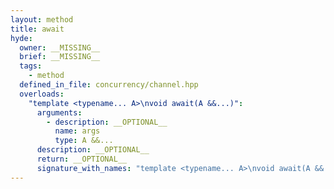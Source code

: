 ```yaml
---
layout: method
title: await
hyde:
  owner: __MISSING__
  brief: __MISSING__
  tags:
    - method
  defined_in_file: concurrency/channel.hpp
  overloads:
    "template <typename... A>\nvoid await(A &&...)":
      arguments:
        - description: __OPTIONAL__
          name: args
          type: A &&...
      description: __OPTIONAL__
      return: __OPTIONAL__
      signature_with_names: "template <typename... A>\nvoid await(A &&... args)"
---
```


